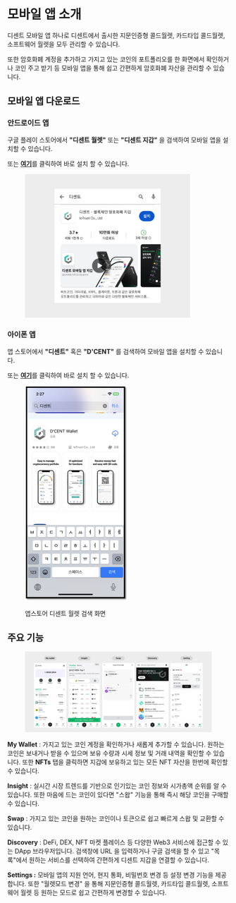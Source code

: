# 모바일 앱 소개

디센트 모바일 앱 하나로 디센트에서 출시한 지문인증형 콜드월렛, 카드타입 콜드월렛, 소프트웨어 월렛을 모두 관리할 수 있습니다.&#x20;

또한 암호화폐 계정을 추가하고 가지고 있는 코인의 포트폴리오를 한 화면에서 확인하거나 코인 주고 받기 등 모바일 앱을 통해 쉽고 간편하게 암호화폐 자산을 관리할 수 있습니다.

## 모바일 앱 다운로드

### 안드로이드 앱 <a href="#android" id="android"></a>

구글 플레이 스토어에서 **"디센트 월렛"** 또는 **"디센트 지갑"** 을 검색하여 모바일 앱을 설치할 수 있습니다.

또는 [**여기**](https://play.google.com/store/apps/details?id=com.kr.iotrust.dcent.wallet)를 클릭하여 바로 설치 할 수 있습니다.

<figure><img src="../.gitbook/assets/8 (3).jpg" alt="" width="375"><figcaption></figcaption></figure>

### 아이폰 앱 <a href="#iphone" id="iphone"></a>

앱 스토어에서 **"디센트"** 혹은 **"D'CENT"** 를 검색하여 모바일 앱을 설치할 수 있습니다.

또는 [**여기**](https://apps.apple.com/kr/app/dcent-hardware-wallet/id1447206611)를 클릭하여 바로 설치 할 수 있습니다.

<div align="left"><figure><img src="../.gitbook/assets/아이폰.png" alt="" width="234"><figcaption><p>앱스토어 디센트 월렛 검색 화면</p></figcaption></figure></div>

## 주요 기능

<figure><img src="../.gitbook/assets/1 (27).jpg" alt=""><figcaption></figcaption></figure>

**My Wallet** : 가지고 있는 코인 계정을 확인하거나 새롭게 추가할 수 있습니다. 원하는 코인은 보내거나 받을 수 있으며 보유 수량과 시세 정보 및 거래 내역을 확인할 수 있습니다. 또한 **NFTs** 탭을 클릭하면 지갑에 보유하고 있는 모든 NFT 자산을 한번에 확인할 수 있습니다.

**Insight** : 실시간 시장 트렌드를 기반으로 인기있는 코인 정보와 시가총액 순위를 알 수 있습니다. 또한 마음에 드는 코인이 있다면 "스왑" 기능을 통해 즉시 해당 코인을 구매할 수 있습니다.

**Swap** : 가지고 있는 코인을 원하는 코인이나 토큰으로 쉽고 빠르게 스왑 및 교환할 수 있습니다.

**Discovery** : DeFi, DEX, NFT 마켓 플레이스 등 다양한 Web3 서비스에 접근할 수 있는 DApp 브라우저입니다. 검색창에 URL 을 입력하거나 구글 검색을 할 수 있고 "목록"에서 원하는 서비스를 선택하여 간편하게 디센트 지갑을 연결할 수 있습니다.

**Settings :** 모바일 앱의 지원 언어, 현지 통화, 비밀번호 변경 등 설정 변경 기능을 제공합니다. 또한 "월렛모드 변경" 을 통해 지문인증형 콜드월렛, 카드타입 콜드월렛, 소프트웨어 월렛 등 원하는 모드로 쉽고 간편하게 변경할 수 있습니다.
